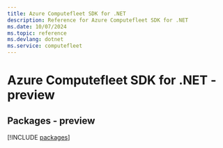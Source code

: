 ```yaml
---
title: Azure Computefleet SDK for .NET
description: Reference for Azure Computefleet SDK for .NET
ms.date: 10/07/2024
ms.topic: reference
ms.devlang: dotnet
ms.service: computefleet
---
```

# Azure Computefleet SDK for .NET - preview
## Packages - preview
[!INCLUDE [packages](computefleet-index.md)]